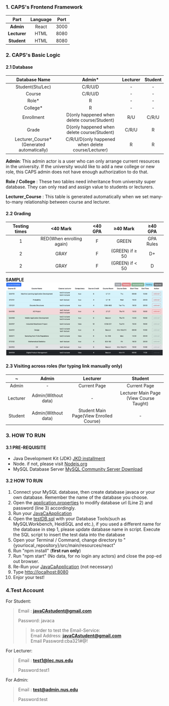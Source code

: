 ### 1. CAPS's Frontend Framework  

Part | Language | Port
 :-----: | :-----:  | :----:
**Admin** | React  | 3000
**Lecturer** | HTML | 8080
**Student** | HTML | 8080

### 2. CAPS's Basic Logic

#### 2.1 Database
Database Name|                       Admin*                       | Lecturer | Student 
 :----: |:--------------------------------------------------:|:--------:|  :----:
Student(Stu/Lec)|                      C/R/U/D                       |    -     |-
Course|                      C/R/U/D                       |    -     |-
Role*|                         R                          |    -     |-
College*|                         R                          |    -     |-
Enrollment|    D(only happened when delete course/Student)     |   R/U    |C/R/U
Grade|    D(only happened when delete course/Student)     |  C/R/U   |R
Lecturer_Course*(Generated automatically)| C/R/U/D(only happened when delete course/Lecturer) |R|R

**Admin**: This admin actor is a user who can only arrange current resources in the university. If the university would like to add a new college or new role, this CAPS admin does not have enough authorization to do that.

**Role / College** : These two tables need inheritance from university super database. They can only read and assign value to students or lecturers.

**Lecturer_Course** : This table is generated automatically when we set many-to-many relationship between course and lecturer.

#### 2.2 Grading 
Testing times |         <40 Mark          | <40 GPA |     ≥40 Mark     | ≥40 GPA
:----:|:-------------------------:|:---:|:----------------:|:----:
1| RED(When enrolling again) |F|      GREEN       |GPA Rules
2|           GRAY            |F| (GREEN) if  ≥ 50 | D+
2|           GRAY            |F| (GREEN) if < 50  |D

**SAMPLE**
![SAMPLE](src/main/resources/static/readme-1.png)

#### 2.3 Visiting across roles (for typing link manually only)
~ |Admin|Lecturer|Student
:----:|:----:|:----:|:----:
Admin| - |Current Page|Current Page
Lecturer|Admin(Without data)|-|Lecturer Main Page (View Course Taught)
Student|Admin(Without data)| Student Main Page(View Enrolled Course)|-

### 3. HOW TO RUN

#### 3.1 PRE-REQUISITE
- Java Development Kit (JDK) [JKD installment](https://www.oracle.com/java/technologies/downloads/)  
- Node. if not, please visit [Nodejs.org](https://nodejs.org/en)  
- MySQL Database Server [MySQL Community Server Download](https://dev.mysql.com/downloads/mysql/)  

#### 3.2 HOW TO RUN
1. Connect your MySQL database, then create database javaca or your own database. Remember the name of the database you choose.
2. Open the [application.properties](src/main/resources/application.properties) to modify database url (Line 2) and password (line 3) accordingly.
3. Run your [JavaCaApplication](src/main/java/com/example/javaca/JavaCaApplication.java)
4. Open the [testDB.sql](testDB.sql) with your Database Tools(such as MySQLWorkbench, HeidiSQL and etc.), if you used a different name for the database in step 1, please update database name in script. Execute the SQL script to insert the test data into the database
5. Open your Terminal / Command,  change directory to "{yourlocal_repository}/src/main/resources/react"
6. Run "npm install" (**first run only**)
7. Run "npm start" (No data, for no login any actors) and close the pop-ed out browser.
8. Re-Run your [JavaCaApplication](src/main/java/com/example/javaca/JavaCaApplication.java) (not necessary)
9. Type [http://localhost:8080](http://localhost:8080/)
10. Enjor your test!


### 4.Test Account
For Student: 
>Email : **javaCAstudent@gmail.com**
>
> Password: javaca
>
> >In order to test the Email-Service:  
> >Email Address: **javaCAstudent@gmail.com**  
> >Email Password:cba321#@!

For Lecturer:
>Email : **test1@lec.nus.edu**
> 
> Password:test1

For Admin:
>Email : **test@admin.nus.edu**
> 
> Password:test
